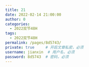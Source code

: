 ```yaml
---
title: 21
date: 2022-02-14 21:00:00
author: 0
categories: 
  - 2022双节48H
tags: 
  - 2022双节48H
permalink: /pages/8d5743/
private: true     # 开启文章私密，必须
username: jianxin  # 用户名，必须
password: 8d5743  # 密码，必须
---
```


